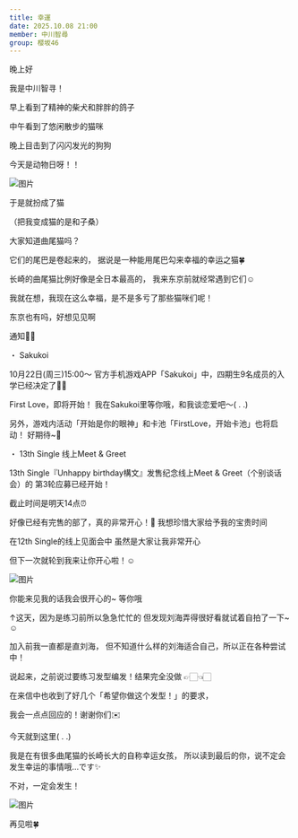 ```yaml
---
title: 幸運
date: 2025.10.08 21:00
member: 中川智尋
group: 樱坂46
---
```


晚上好

我是中川智寻！








早上看到了精神的柴犬和胖胖的鸽子

中午看到了悠闲散步的猫咪

晚上目击到了闪闪发光的狗狗







今天是动物日呀！！






![图片](https://sakurazaka46.com/files/14/diary/s46/blog/moblog/202510/mobolLybz.jpg)


于是就扮成了猫

（把我变成猫的是和子桑）







大家知道曲尾猫吗？


它们的尾巴是卷起来的，
据说是一种能用尾巴勾来幸福的幸运之猫🍀






长崎的曲尾猫比例好像是全日本最高的，
我来东京前就经常遇到它们☺︎

我就在想，我现在这么幸福，是不是多亏了那些猫咪们呢！

东京也有吗，好想见见啊















通知📢💭





・ Sakukoi


10月22日(周三)15:00〜
官方手机游戏APP「Sakukoi」中，四期生9名成员的入学已经决定了🏫🌸

First Love，即将开始！
我在Sakukoi里等你哦，和我谈恋爱吧〜(  . .)

另外，游戏内活动「开始是你的眼神」和卡池「FirstLove，开始卡池」也将启动！ 好期待~🫢





・ 13th Single 线上Meet & Greet


13th Single『Unhappy birthday構文』发售纪念线上Meet & Greet（个别谈话会）的
第3轮应募已经开始！

截止时间是明天14点⏰

好像已经有完售的部了，真的非常开心！💭 我想珍惜大家给予我的宝贵时间



在12th Single的线上见面会中
虽然是大家让我非常开心

但下一次就轮到我来让你开心啦！☺︎


![图片](https://sakurazaka46.com/files/14/diary/s46/blog/moblog/202510/mob2EhB7f.jpg)


你能来见我的话我会很开心的~
等你哦





↑这天，因为是练习前所以急急忙忙的
但发现刘海弄得很好看就试着自拍了一下~ ☺️


加入前我一直都是直刘海，
但不知道什么样的刘海适合自己，所以正在各种尝试中！






说起来，之前说过要练习发型编发！结果完全没做 👉🏻👈🏻

在来信中也收到了好几个「希望你做这个发型！」的要求，

我会一点点回应的！谢谢你们✉️









今天就到这里(  . .)




我是在有很多曲尾猫的长崎长大的自称幸运女孩，
所以读到最后的你，说不定会发生幸运的事情哦…です✨️

不对，一定会发生！





![图片](https://sakurazaka46.com/files/14/diary/s46/blog/moblog/202510/mobzdU2Me.jpg)


再见啦🍀
